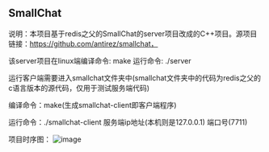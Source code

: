 ## SmallChat

说明：本项目基于redis之父的SmallChat的server项目改成的C++项目。源项目链接：https://github.com/antirez/smallchat，

该server项目在linux端编译命令: make          运行命令: ./server

运行客户端需要进入smallchat文件夹中(smallchat文件夹中的代码为redis之父的c语言版本的源代码，仅用于测试服务端代码)

编译命令：make(生成smallchat-client即客户端程序)

运行命令：./smallchat-client 服务端ip地址(本机则是127.0.0.1) 端口号(7711)

项目时序图：
![image](https://github.com/userwang12/smallchat/assets/150827991/52ad138c-06db-4dd3-be1a-176e921c1c4f)

